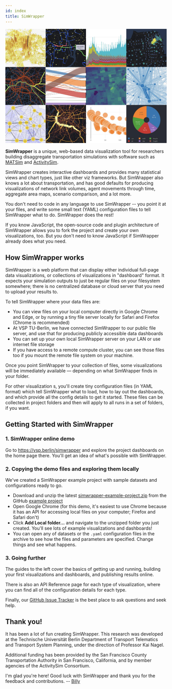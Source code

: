 ```yaml
---
id: index
title: SimWrapper
---
```


![SimWrapper banner](assets/simwrapper-scrnshot-collage.jpg)

**SimWrapper** is a unique, web-based data visualization tool for researchers building disaggregate transportation simulations with software such as [MATSim](https://matsim.org) and [ActivitySim](https://activitysim.github.io).

SimWrapper creates interactive dashboards and provides many statistical views and chart types, just like other viz frameworks. But SimWrapper also knows a lot about transportation, and has good defaults for producing visualizations of network link volumes, agent movements through time, aggregate area maps, scenario comparison, and a lot more.

You don't need to code in any language to use SimWrapper -- you point it at your files, and write some small text (YAML) configuration files to tell SimWrapper what to do. SimWrapper does the rest!

If you know JavaScript, the open-source code and plugin architecture of SimWrapper allows you to fork the project and create your own visualizations, too. But you don't need to know JavaScript if SimWrapper already does what you need.

## How SimWrapper works

SimWrapper is a web platform that can display either individual full-page data visualizations, or collections of visualizations in "dashboard" format. It expects your simulation outputs to just be regular files on your filesystem somewhere; there is no centralized database or cloud server that you need to upload your results to.

To tell SimWrapper where your data files are:

- You can view files on your local computer directly in Google Chrome and Edge, or by running a tiny file server locally for Safari and Firefox (Chrome is recommended)
- At VSP TU-Berlin, we have connected SimWrapper to our public file server, and use that for producing publicly accessible data dashboards
- You can set up your own local SimWrapper server on your LAN or use internet file storage
- If you have access to a remote compute cluster, you can see those files too if you mount the remote file system on your machine.

Once you point SimWrapper to your collection of files, some visualizations will be immediately available — depending on what SimWrapper finds in your folder.

For other visualization s, you'll create tiny configuration files (in YAML format) which tell SimWrapper what to load, how to lay out the dashboards, and which provide all the config details to get it started. These files can be collected in project folders and then will apply to all runs in a set of folders, if you want.

## Getting Started with SimWrapper

### 1. SimWrapper online demo

Go to <https://vsp.berlin/simwrapper> and explore the project dashboards on the home page there. You'll get an idea of what's possible with SimWrapper.

### 2. Copying the demo files and exploring them locally

We've created a SimWrapper example project with sample datasets and configurations ready to go.
- Download and unzip the latest [simwrapper-example-project.zip](https://github.com/simwrapper/simwrapper-example-project/archive/refs/heads/main.zip) from the GitHub [example project](https://github.com/simwrapper/simwrapper-example-project)
- Open Google Chrome (for this demo, it's easiest to use Chrome because it has an API for accessing local files on your computer; Firefox and Safari don't)
- Click **Add Local folder...** and navigate to the unzipped folder you just created. You'll see lots of example visualizations and dashboards!
- You can open any of datasets or the `.yaml` configuration files in the archive to see how the files and parameters are specified. Change things and see what happens.

### 3. Going further

The guides to the left cover the basics of getting up and running, building your first visualizations and dashboards, and publishing results online.

There is also an API Reference page for each type of visualization, where you can find all of the configuration details for each type.

Finally, our [GitHub Issue Tracker](https://github.com/simwrapper/simwrapper/issues) is the best place to ask questions and seek help.


## Thank you!

It has been a lot of fun creating SimWrapper. This research was developed at the Technische Universität Berlin Department of Transport Telematics and Transport System Planning, under the direction of Professor Kai Nagel.

Additional funding has been provided by the San Francisco County Transportation Authority in San Francisco, California, and by member agencies of the ActivitySim Consortium.

I'm glad you're here! Good luck with SimWrapper and thank you for the feedback and contributions. -- [Billy](https://billyc.github.io/)
